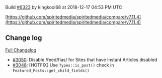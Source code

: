 Build [#6323](https://circleci.com/gh/spiritedmedia/spiritedmedia/6323) by kingkool68 at 2018-12-17 04:53 PM UTC

[https://github.com/spiritedmedia/spiritedmedia/compare/v7.11.4](https://github.com/spiritedmedia/spiritedmedia/compare/v7.11.4)
## Change log
[Full Changelog](git@github.com:spiritedmedia/spiritedmedia.git/compare/v7.11.3...v7.11.4)

 - [#3050](git@github.com:spiritedmedia/spiritedmedia.git/pull/3050): Disable /feed/fias/ for Sites that have Instant Articles disabled
 - [#3048](git@github.com:spiritedmedia/spiritedmedia.git/pull/3048): [HOTFIX] Use `Types::is_post()` check in `Featured_Posts::get_child_fields()`
